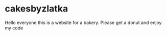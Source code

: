 # cakesbyzlatka

Hello everyone this is a website for a bakery. 
Please get a donut and enjoy my code
